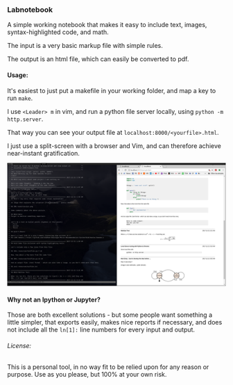 ### Labnotebook

A simple working notebook that makes it easy to include text, images,
syntax-highlighted code, and math.

The input is a very basic markup file with simple rules.

The output is an html file, which can easily be converted to pdf.

#### Usage:

It's easiest to just put a makefile in your working folder, and map a key to run
`make`.

I use `<Leader> m` in vim, and run a python file server locally, using `python
-m http.server`.

That way you can see your output file at `localhost:8000/<yourfile>.html`.

I just use a split-screen with a browser and Vim, and can therefore achieve
near-instant gratification.

![alt text](resources/split.png "Split-screen working view.")

#### Why not an Ipython or Jupyter?

Those are both excellent solutions - but some people want something a little
simpler, that exports easily, makes nice reports if necessary, and does not
include all the `ln[1]:` line numbers for every input and output.

###### License:

This is a personal tool, in no way fit to be relied upon for any reason or
purpose. Use as you please, but 100% at your own risk.
